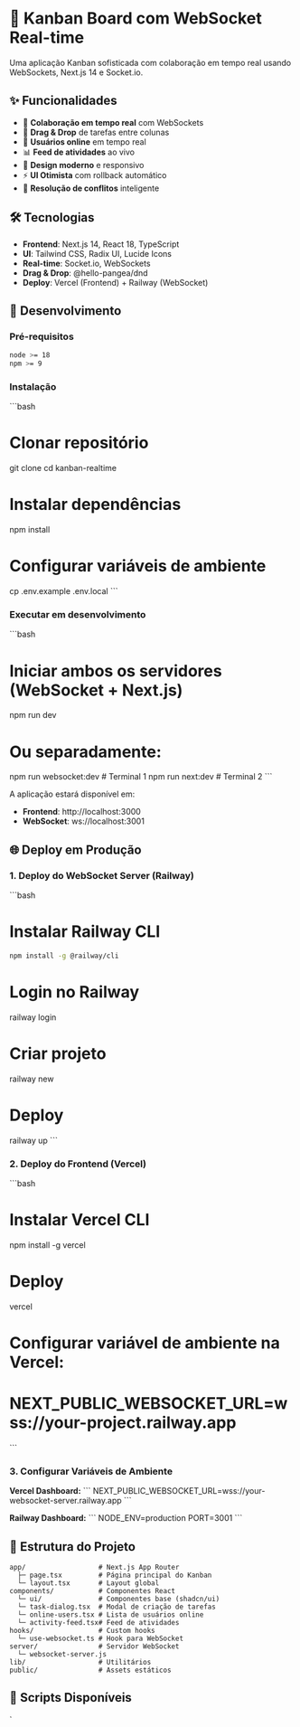 # 🚀 Kanban Board com WebSocket Real-time

Uma aplicação Kanban sofisticada com colaboração em tempo real usando WebSockets, Next.js 14 e Socket.io.

## ✨ Funcionalidades

- 🔄 **Colaboração em tempo real** com WebSockets
- 🎯 **Drag & Drop** de tarefas entre colunas
- 👥 **Usuários online** em tempo real
- 📊 **Feed de atividades** ao vivo
- 🎨 **Design moderno** e responsivo
- ⚡ **UI Otimista** com rollback automático
- 🔧 **Resolução de conflitos** inteligente

## 🛠️ Tecnologias

- **Frontend**: Next.js 14, React 18, TypeScript
- **UI**: Tailwind CSS, Radix UI, Lucide Icons
- **Real-time**: Socket.io, WebSockets
- **Drag & Drop**: @hello-pangea/dnd
- **Deploy**: Vercel (Frontend) + Railway (WebSocket)

## 🚀 Desenvolvimento

### Pré-requisitos

```bash
node >= 18
npm >= 9
```

### Instalação

\`\`\`bash

# Clonar repositório

git clone <repo-url>
cd kanban-realtime

# Instalar dependências

npm install

# Configurar variáveis de ambiente

cp .env.example .env.local
\`\`\`

### Executar em desenvolvimento

\`\`\`bash

# Iniciar ambos os servidores (WebSocket + Next.js)

npm run dev

# Ou separadamente:

npm run websocket:dev # Terminal 1
npm run next:dev # Terminal 2
\`\`\`

A aplicação estará disponível em:

- **Frontend**: http://localhost:3000
- **WebSocket**: ws://localhost:3001

## 🌐 Deploy em Produção

### 1. Deploy do WebSocket Server (Railway)

\`\`\`bash

# Instalar Railway CLI

```bash
npm install -g @railway/cli
```

# Login no Railway

railway login

# Criar projeto

railway new

# Deploy

railway up
\`\`\`

### 2. Deploy do Frontend (Vercel)

\`\`\`bash

# Instalar Vercel CLI

npm install -g vercel

# Deploy

vercel

# Configurar variável de ambiente na Vercel:

# NEXT_PUBLIC_WEBSOCKET_URL=wss://your-project.railway.app

\`\`\`

### 3. Configurar Variáveis de Ambiente

**Vercel Dashboard:**
\`\`\`
NEXT_PUBLIC_WEBSOCKET_URL=wss://your-websocket-server.railway.app
\`\`\`

**Railway Dashboard:**
\`\`\`
NODE_ENV=production
PORT=3001
\`\`\`

## 📁 Estrutura do Projeto

```plaintext
app/                  # Next.js App Router
  ├─ page.tsx         # Página principal do Kanban
  └─ layout.tsx       # Layout global
components/           # Componentes React
  └─ ui/              # Componentes base (shadcn/ui)
  └─ task-dialog.tsx  # Modal de criação de tarefas
  └─ online-users.tsx # Lista de usuários online
  └─ activity-feed.tsx# Feed de atividades
hooks/                # Custom hooks
  └─ use-websocket.ts # Hook para WebSocket
server/               # Servidor WebSocket
  └─ websocket-server.js
lib/                  # Utilitários
public/               # Assets estáticos
```

## 🔧 Scripts Disponíveis

\`
